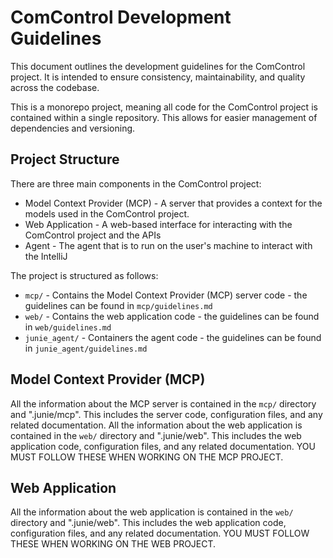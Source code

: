 ComControl Development Guidelines
=================================

This document outlines the development guidelines for the ComControl project. It is intended to ensure consistency, maintainability, and quality across the codebase.

This is a monorepo project, meaning all code for the ComControl project is contained within a single repository. This allows for easier management of dependencies and versioning.

## Project Structure

There are three main components in the ComControl project:

* Model Context Provider (MCP) - A server that provides a context for the models used in the ComControl project.
* Web Application - A web-based interface for interacting with the ComControl project and the APIs
* Agent - The agent that is to run on the user's machine to interact with the IntelliJ

The project is structured as follows:

* `mcp/` - Contains the Model Context Provider (MCP) server code - the guidelines can be found in `mcp/guidelines.md`
* `web/` - Contains the web application code - the guidelines can be found in `web/guidelines.md`
* `junie_agent/` - Containers the agent code - the guidelines can be found in `junie_agent/guidelines.md`

## Model Context Provider (MCP)

All the information about the MCP server is contained in the `mcp/` directory and ".junie/mcp". This includes the server code, configuration files, and any related documentation. All the information about the web application is contained in the `web/` directory and ".junie/web". This includes the web application code, configuration files, and any related documentation. YOU MUST FOLLOW THESE WHEN WORKING ON THE MCP PROJECT.

## Web Application

All the information about the web application is contained in the `web/` directory and ".junie/web". This includes the web application code, configuration files, and any related documentation. YOU MUST FOLLOW THESE WHEN WORKING ON THE WEB PROJECT.
